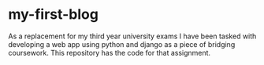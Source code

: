# my-first-blog
As a replacement for my third year university exams I have been tasked with developing a web app using python and django as a piece of
bridging coursework.
This repository has the code for that assignment.
